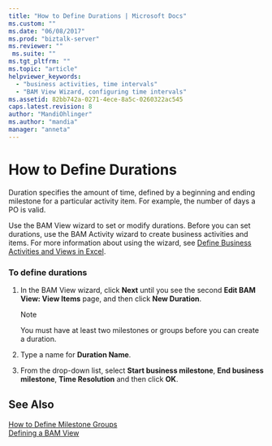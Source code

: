 ```yaml
---
title: "How to Define Durations | Microsoft Docs"
ms.custom: ""
ms.date: "06/08/2017"
ms.prod: "biztalk-server"
ms.reviewer: ""
 ms.suite: ""
ms.tgt_pltfrm: ""
ms.topic: "article"
helpviewer_keywords: 
  - "business activities, time intervals"
  - "BAM View Wizard, configuring time intervals"
ms.assetid: 82bb742a-0271-4ece-8a5c-0260322ac545
caps.latest.revision: 8
author: "MandiOhlinger"
ms.author: "mandia"
manager: "anneta"
---
```

# How to Define Durations
Duration specifies the amount of time, defined by a beginning and ending milestone for a particular activity item. For example, the number of days a PO is valid.  
  
 Use the BAM View wizard to set or modify durations. Before you can set durations, use the BAM Activity wizard to create business activities and items. For more information about using the wizard, see [Define Business Activities and Views in Excel](../core/defining-business-activities-and-views-in-excel.md).  
  
### To define durations  
  
1.  In the BAM View wizard, click **Next** until you see the second **Edit BAM View: View Items** page, and then click **New Duration**.  
  
    > [!NOTE]
    >  You must have at least two milestones or groups before you can create a duration.  
  
2.  Type a name for **Duration Name**.  
  
3.  From the drop-down list, select **Start business milestone**, **End business milestone**, **Time Resolution** and then click **OK**.  
  
## See Also  
 [How to Define Milestone Groups](../core/how-to-define-milestone-groups.md)   
 [Defining a BAM View](../core/defining-a-bam-view.md)